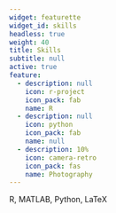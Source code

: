 ```yaml
---
widget: featurette
widget_id: skills
headless: true
weight: 40
title: Skills
subtitle: null
active: true
feature:
  - description: null
    icon: r-project
    icon_pack: fab
    name: R
  - description: null
    icon: python
    icon_pack: fab
    name: null
  - description: 10%
    icon: camera-retro
    icon_pack: fas
    name: Photography
---
```

R, MATLAB, Python, LaTeX